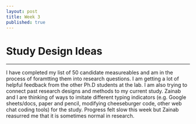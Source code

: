 ```yaml
---
layout: post
title: Week 3
published: true
---
```


# Study Design Ideas
***

I have completed my list of 50 candidate measureables and am in the process of foramtting them into research questions. I am getting a lot of helpful feedback from the other Ph.D students at the lab. I am also trying to connect past research designs and methods to my current study. Zainab and I are thinking of ways to imitate different typing indicators (e.g. Google sheets/docs, paper and pencil, modifying cheeseburger code, other web chat coding tools) for the study. Progress felt slow this week but Zainab reasurred me that it is sometimes normal in research. 


